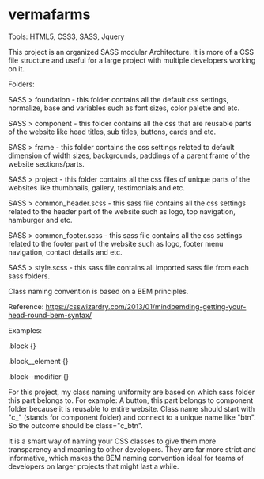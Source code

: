 # vermafarms

Tools: HTML5, CSS3, SASS, Jquery

This project is an organized SASS modular Architecture. It is more of a CSS file structure and useful for a large project with multiple developers working on it. 

Folders:

SASS > foundation - this folder contains all the default css settings, normalize, base and variables such as font sizes, color palette and etc.

SASS > component - this folder contains all the css that are reusable parts of the website like head titles, sub titles, buttons, cards and etc.

SASS > frame - this folder contains the css settings related to default dimension of width sizes, backgrounds, paddings of a parent frame of the website sections/parts.

SASS > project - this folder contains all the css files of unique parts of the websites like thumbnails, gallery, testimonials and etc.

SASS > common_header.scss - this sass file contains all the css settings related to the header part of the website such as logo, top navigation, hamburger and etc.

SASS > common_footer.scss - this sass file contains all the css settings related to the footer part of the website such as logo, footer menu navigation, contact details and etc.

SASS > style.scss - this sass file contains all imported sass file from each sass folders.



Class naming convention is based on a BEM principles.

Reference: https://csswizardry.com/2013/01/mindbemding-getting-your-head-round-bem-syntax/

Examples:

.block {}

.block__element {}

.block--modifier {}

For this project, my class naming uniformity are based on which sass folder this part belongs to. 
For example: A button, this part belongs to component folder because it is reusable to entire website. Class name should start with "c_" (stands for component folder) and connect to a unique name like "btn". So the outcome should be class="c_btn".

It is a smart way of naming your CSS classes to give them more transparency and meaning to other developers. They are far more strict and informative, which makes the BEM naming convention ideal for teams of developers on larger projects that might last a while.
